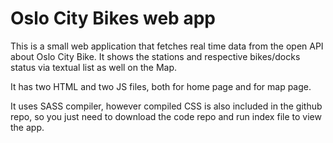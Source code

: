 # Oslo City Bikes web app
This is a small web application that fetches real time data from the open API about Oslo City Bike. It shows the stations and respective bikes/docks status via textual list as well on the Map. 

It has two HTML and two JS files, both for home page and for map page.

It uses SASS compiler, however compiled CSS is also included in the github repo, so you just need to download the code repo and run index file to view the app. 

